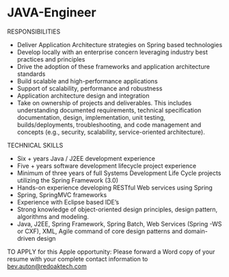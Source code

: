 JAVA-Engineer
=============

RESPONSIBILITIES
- Deliver Application Architecture strategies on Spring based technologies
- Develop locally with an enterprise concern leveraging industry best practices and principles
- Drive the adoption of these frameworks and application architecture standards
- Build scalable and high-performance applications
- Support of scalability, performance and robustness
- Application architecture design and integration
- Take on ownership of projects and deliverables. This includes understanding documented requirements, technical specification documentation, design, implementation, unit testing, builds/deployments, troubleshooting, and code management and concepts (e.g., security, scalability, service-oriented architecture).

TECHNICAL SKILLS
- Six + years Java / J2EE development experience
- Five + years software development lifecycle project experience
- Minimum of three years of full Systems Development Life Cycle projects utilizing the Spring Framework (3.0)
- Hands-on experience developing RESTful Web services using Spring
- Spring, SpringMVC frameworks
- Experience with Eclipse based IDE’s 
- Strong knowledge of object-oriented design principles, design pattern, algorithms and modeling.
- Java, J2EE, Spring Framework, Spring Batch, Web Services (Spring -WS or CXF), XML,  Agile command of core design patterns and domain-driven design

TO APPLY for this Apple opportunity:  Please forward a Word copy of your resume with your complete contact information to bev.auton@redoaktech.com 
